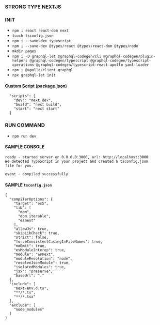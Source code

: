 ### STRONG TYPE NEXTJS

### INIT

- `npm i react react-dom next`
- `touch tsconfig.json`
- `npm i --save-dev typescript`
- `npm i --save-dev @types/react @types/react-dom @types/node`
- `mkdir pages` 
- `npm i -D graphql-let @graphql-codegen/cli @graphql-codegen/plugin-helpers @graphql-codegen/typescript @graphql-codegen/typescript-operations @graphql-codegen/typescript-react-apollo yaml-loader`
- `npm i @apollo/client graphql`
- `npx graphql-let init`

#### Custom Script (package.json)

```
  "scripts": {
    "dev": "next dev",
    "build": "next build",
    "start": "next start"
  }
```

### RUN COMMAND

- `npm run dev`

#### SAMPLE CONSOLE

```
ready - started server on 0.0.0.0:3000, url: http://localhost:3000
We detected TypeScript in your project and created a tsconfig.json file for you.

event - compiled successfully

```

#### SAMPLE `tsconfig.json`

```
{
  "compilerOptions": {
    "target": "es5",
    "lib": [
      "dom",
      "dom.iterable",
      "esnext"
    ],
    "allowJs": true,
    "skipLibCheck": true,
    "strict": false,
    "forceConsistentCasingInFileNames": true,
    "noEmit": true,
    "esModuleInterop": true,
    "module": "esnext",
    "moduleResolution": "node",
    "resolveJsonModule": true,
    "isolatedModules": true,
    "jsx": "preserve",
    "baseUrl": "."
  },
  "include": [
    "next-env.d.ts",
    "**/*.ts",
    "**/*.tsx"
  ],
  "exclude": [
    "node_modules"
  ]
}
```
